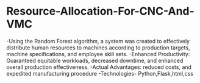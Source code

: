 # Resource-Allocation-For-CNC-And-VMC
-Using the Random Forest algorithm, a system was created to effectively distribute human
resources to machines according to production targets, machine specifications, and
employee skill sets.
-Enhanced Productivity: Guaranteed equitable workloads, decreased downtime, and
enhanced overall production effectiveness.
-Actual Advantages: reduced costs, and expedited manufacturing procedure
-Technologies- Python,Flask,html,css
